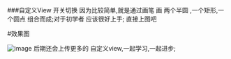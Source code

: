 ###自定义View 开关切换
    因为比较简单,就是通过画笔 画 两个半圆 ,一个矩形,一个圆点 组合而成;对于初学者 应该很好上手;
    直接上图吧

#效果图


![image](https://github.com/ToggleButton/screenshot/device_switch.gif )
    后期还会上传更多的 自定义view,一起学习,一起进步;
